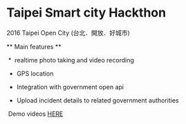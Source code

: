 # Taipei Smart city Hackthon
2016 Taipei Open City (台北．開放．好城市)

** Main features **

  *  realtime photo taking and video recording

  *  GPS location

  *  Integration with government open api

  *  Upload incident details to related government authorities
  
  Demo videos [HERE][youtube]
  
  [youtube]:https://www.youtube.com/watch?v=4RsB_B8tKd0
  
